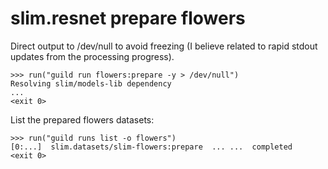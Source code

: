 # slim.resnet prepare flowers

Direct output to /dev/null to avoid freezing (I believe related to
rapid stdout updates from the processing progress).

    >>> run("guild run flowers:prepare -y > /dev/null")
    Resolving slim/models-lib dependency
    ...
    <exit 0>

List the prepared flowers datasets:

    >>> run("guild runs list -o flowers")
    [0:...]  slim.datasets/slim-flowers:prepare  ... ...  completed
    <exit 0>
